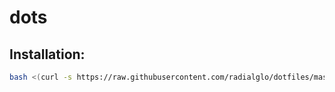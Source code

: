 dots
=====

Installation:
--------------
```bash
bash <(curl -s https://raw.githubusercontent.com/radialglo/dotfiles/master/install.sh)
```
